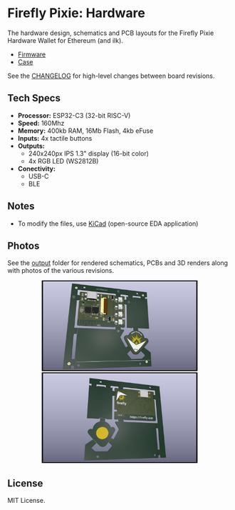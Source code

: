 Firefly Pixie: Hardware
=======================

The hardware design, schematics and PCB layouts for the Firefly
Pixie Hardware Wallet for Ethereum (and ilk).

- [Firmware](https://github.com/firefly/pixie-firmware)
- [Case](https://github.com/firefly/pixie-case)

See the [CHANGELOG](./CHANGELOG.md) for high-level changes
between board revisions.


Tech Specs
----------

- **Processor:** ESP32-C3 (32-bit RISC-V)
- **Speed:** 160Mhz
- **Memory:** 400kb RAM, 16Mb Flash, 4kb eFuse
- **Inputs:** 4x tactile buttons
- **Outputs:**
  - 240x240px IPS 1.3" display (16-bit color)
  - 4x RGB LED (WS2812B)
- **Conectivity:**
  - USB-C
  - BLE


Notes
-----

- To modify the files, use [KiCad](https://www.kicad.org) (open-source EDA application)


Photos
-----------

See the [output](./output/) folder for rendered schematics, PCBs
and 3D renders along with photos of the various revisions.

<p align="center">
  <img src="./output/rev-6/render-front.jpg" width="350" title="Front of Firefly Pixie">
  <img src="./output/rev-6/render-back.jpg" width="350" alt="Back of Firefly Pixie">
</p>


License
-------

MIT License.
